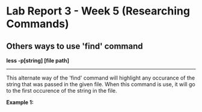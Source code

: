# Lab Report 3 - Week 5 (Researching Commands)

## Others ways to use 'find' command

**less -p[string] [file path]**
___
This alternate way of the 'find' command will highlight any occurance of the string that was passed in the given file. When this command is use, it will go to the first occurence of the string in the file. 

  **Example 1:**
  
